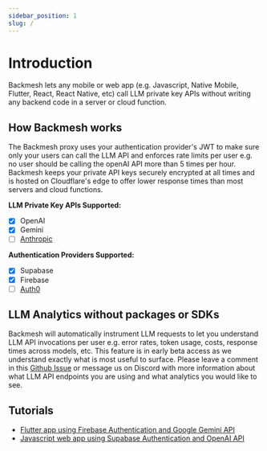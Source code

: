 ```yaml
---
sidebar_position: 1
slug: /
---
```


# Introduction

Backmesh lets any mobile or web app (e.g. Javascript, Native Mobile, Flutter, React, React Native, etc) call LLM private key APIs without writing any backend code in a server or cloud function.

## How Backmesh works

The Backmesh proxy uses your authentication provider's JWT to make sure only your users can call the LLM API and enforces rate limits per user e.g. no user should be calling the openAI API more than 5 times per hour. Backmesh keeps your private API keys securely encrypted at all times and is hosted on Cloudflare's edge to offer lower response times than most servers and cloud functions.

**LLM Private Key APIs Supported:**

- [x] OpenAI
- [x] Gemini
- [ ] [Anthropic](https://github.com/backmesh/backmesh/issues/2)

**Authentication Providers Supported:**

- [x] Supabase
- [x] Firebase
- [ ] [Auth0](https://github.com/backmesh/backmesh/issues/3)

## LLM Analytics without packages or SDKs

Backmesh will automatically instrument LLM requests to let you understand LLM API invocations per user e.g. error rates, token usage, costs, response times across models, etc. This feature is in early beta access as we understand exactly what is most useful to surface. Please leave a comment in this [Github Issue](https://github.com/backmesh/backmesh/issues/4) or message us on Discord with more information about what LLM API endpoints you are using and what analytics you would like to see.

## Tutorials

- [Flutter app using Firebase Authentication and Google Gemini API](/docs/firebase)
- [Javascript web app using Supabase Authentication and OpenAI API](/docs/supabase)
